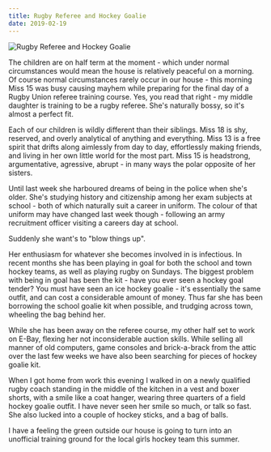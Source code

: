 ```yaml
---
title: Rugby Referee and Hockey Goalie
date: 2019-02-19
---
```


![Rugby Referee and Hockey Goalie](https://source.unsplash.com/npxXWgQ33ZQ/1600x900)

The children are on half term at the moment - which under normal circumstances would mean the house is relatively peaceful on a morning. Of course normal circumstances rarely occur in our house - this morning Miss 15 was busy causing mayhem while preparing for the final day of a Rugby Union referee training course. Yes, you read that right - my middle daughter is training to be a rugby referee. She's naturally bossy, so it's almost a perfect fit.

Each of our children is wildly different than their siblings. Miss 18 is shy, reserved, and overly analytical of anything and everything. Miss 13 is a free spirit that drifts along aimlessly from day to day, effortlessly making friends, and living in her own little world for the most part. Miss 15 is headstrong, argumentative, agressive, abrupt - in many ways the polar opposite of her sisters.

Until last week she harboured dreams of being in the police when she's older. She's studying history and citizenship among her exam subjects at school - both of which naturally suit a career in uniform. The colour of that uniform may have changed last week though - following an army recruitment officer visiting a careers day at school.

Suddenly she want's to "blow things up".

Her enthusiasm for whatever she becomes involved in is infectious. In recent months she has been playing in goal for both the school and town hockey teams, as well as playing rugby on Sundays. The biggest problem with being in goal has been the kit - have you ever seen a hockey goal tender? You must have seen an ice hockey goalie - it's essentially the same outfit, and can cost a considerable amount of money. Thus far she has been borrowing the school goalie kit when possible, and trudging across town, wheeling the bag behind her.

While she has been away on the referee course, my other half set to work on E-Bay, flexing her not inconsiderable auction skills. While selling all manner of old computers, game consoles and brick-a-brack from the attic over the last few weeks we have also been searching for pieces of hockey goalie kit.

When I got home from work this evening I walked in on a newly qualified rugby coach standing in the middle of the kitchen in a vest and boxer shorts, with a smile like a coat hanger, wearing three quarters of a field hockey goalie outfit. I have never seen her smile so much, or talk so fast. She also lucked into a couple of hockey sticks, and a bag of balls.

I have a feeling the green outside our house is going to turn into an unofficial training ground for the local girls hockey team this summer.